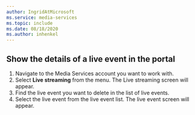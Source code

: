 ```yaml
---
author: IngridAtMicrosoft
ms.service: media-services 
ms.topic: include
ms.date: 08/18/2020
ms.author: inhenkel
---
```


## Show the details of a live event in the portal

1. Navigate to the Media Services account you want to work with.
1. Select **Live streaming** from the menu. The Live streaming screen will appear.
1. Find the live event you want to delete in the list of live events.
1. Select the live event from the live event list. The live event screen will appear.